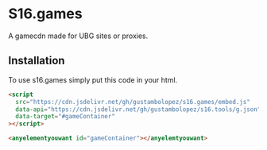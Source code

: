 # S16.games

A gamecdn made for UBG sites or proxies.

## Installation

To use s16.games simply put this code in your html. 
```html
<script
  src="https://cdn.jsdelivr.net/gh/gustambolopez/s16.games/embed.js"
  data-api="https://cdn.jsdelivr.net/gh/gustambolopez/s16.tools/g.json"
  data-target="#gameContainer"
></script>

<anyelementyouwant id="gameContainer"></anyelemtyouwant>
```
